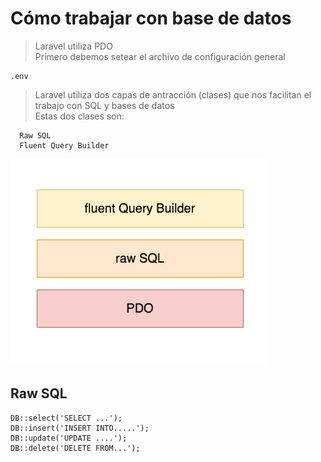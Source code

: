# Cómo trabajar con base de datos

> Laravel utiliza PDO  
> Primero debemos setear el archivo de configuración general

    .env

> Laravel utiliza dos capas de antracción
> (clases) que nos facilitan el trabajo con SQL y bases de datos  
> Estas dos clases son:

      Raw SQL
      Fluent Query Builder

<img src="https://raw.githubusercontent.com/exegeses/laravel-46883/main/extras/capas-rSQL%2BfQB.png">

## Raw SQL

	DB::select('SELECT ...');
	DB::insert('INSERT INTO.....');
	DB::update('UPDATE ....');
	DB::delete('DELETE FROM...');

